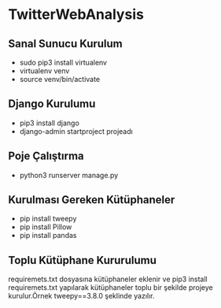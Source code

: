 # TwitterWebAnalysis

## Sanal Sunucu Kurulum
- sudo pip3 install virtualenv
- virtualenv venv
- source venv/bin/activate

## Django Kurulumu
 - pip3 install django
 - django-admin startproject projeadı
 
## Poje Çalıştırma
- python3 runserver manage.py

## Kurulması Gereken Kütüphaneler
- pip install tweepy
- pip install Pillow
- pip install pandas

## Toplu Kütüphane Kururulumu
requiremets.txt dosyasına kütüphaneler eklenir ve  pip3 install requiremets.txt yapılarak kütüphaneler 
toplu bir şekilde projeye kurulur.Örnek tweepy==3.8.0 şeklinde yazılır.
